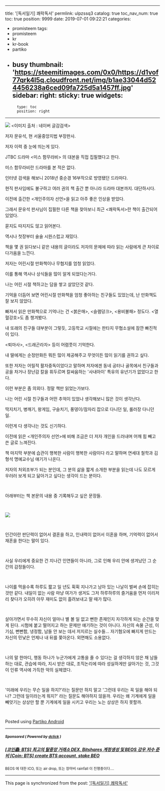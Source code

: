 
---
title: '[독서일기] 쾌락독서'
permlink: ulpzssq3
catalog: true
toc_nav_num: true
toc: true
position: 9999
date: 2019-07-01 09:22:21
categories:
- promisteem
tags:
- promisteem
- kr
- kr-book
- partiko
- busy
thumbnail: 'https://steemitimages.com/0x0/https://d1vof77qrk4l5q.cloudfront.net/img/b1ae33044d524456238a6ced09fa725d5a1457ff.jpg'
sidebar:
    right:
        sticky: true
widgets:
    -
        type: toc
        position: right
---


![](https://steemitimages.com/0x0/https://d1vof77qrk4l5q.cloudfront.net/img/b1ae33044d524456238a6ced09fa725d5a1457ff.jpg)
<이미지 출처 : 네이버 글감검색>

저자 문유석, 현 서울중앙지법 부장판사.

저자 이력 중 눈에 띄는게 있다.

JTBC 드라마 <미스 함무라비> 의 대본을 직접 집필했다고 한다.

미스 함무라비란 드라마를 본 적은 없다.

인터넷 검색을 해보니 2018년 중순경 16부작으로 방영됐던 드라마다.

현직 판사임에도 불구하고 여러 권의 책 출간 뿐 아니라 드라마 대본까지. 대단하시다.

이전에 출간한 <개인주의자 선언>을 읽고 아주 좋은 인상을 받았다.

그래서 문유석 판사님이 집필한 다른 책을 찾아보니 최근 <쾌락독서>란 책이 출간되어 있었다.

묻지도 따지지도 않고 읽어본다.

역시나 첫장부터 술술 시원스럽고 재밌다.

책을 몇 권 읽다보니 같은 내용의 글이라도 저자의 문체에 따라 읽는 사람에게 큰 차이로 다가옴을 느낀다.

저자는 어린시절 만화책이나 무협지를 엄청 읽었다.

이를 통해 역사나 상식들을 많이 알게 되었다는거다.

나는 어린 시절 책하고는 담을 쌓고 살았던것 같다.

기억을 더듬어 보면 어린시절 만화책을 엄청 좋아하는 친구들도 있었는데, 난 만화책도 잘 보지 않았다.

빠져서 읽은 만화책으로 기억나는 건 <붉은매>, <슬램덩크>, <용비불패> 정도다. <열혈강호>도 좀 챙겨봤다.

내 또래의 친구들 대부분이 그렇듯, 고등학교 시절에는 판타지 무협소설에 잠깐 빠진적이 있다.

<퇴마사>, <드래곤라자> 등이 어렴풋이 기억한다.

내 딸에게는 순정만화든 뭐든 많이 제공해주고 무엇이든 많이 읽기를 권하고 싶다.

또한 저자는 어릴적 활자중독이었다고 말하며 저자에겐 동네 공터나 골목에서 친구들과 공을 차거나 장난감 칼을 휘두르며 칼싸움하는 '사내아이' 특유의 유년기가 없었다고 한다.

이런 부분은 좀 의외다. 정말 책만 읽었는가보다.

나는 어린 시절 친구들과 어떤 추억이 있었나 생각해보니 많은 것이 생각난다.

딱지치기, 병깨기, 왕게임, 구슬치기, 풍뎅이/잠자리 잡으로 다니던 일, 롤러장 다니던 일.

이런게 다 생각나는 것도 신기하다.

이전에 읽은 <개인주의자 선언>에 비해 조금은 더 저자 개인을 드러내며 어깨 힘 빼고 쓴 글로 느껴진다.

책 마지막 부분에 습관이 행복한 사람이 행복한 사람이다 라고 말하며 연세대 철학과 김형석 명예교수님 얘기가 나온다.

저자의 처외조부가 되는 분인데, 그 분의 삶을 짧게 소개한 부분을 읽는데 나도 모르게 우러러 보게 되고 닮아가고 싶다는 생각이 드는 분이다.

​

아래부터는 책 본문의 내용 중 기록해두고 싶은 문장들.

​

![](https://steemitimages.com/0x0/https://i.imgur.com/HckzDOK.gif)

​

인간이란 판단력이 없어서 결혼을 하고,
인내력이 없어서 이혼을 하며,
기억력이 없어서 재혼을 한다는 말이 있다.

​

사실 우리에게 중요한 건 지나간 인연들이 아니라,
그로 인해 우리 안에 생겨났던 그 순간의 감정들이다.

​

나이를 먹을수록 하루도 짧고 일 년도 휙휙 지나가고
남아 있는 나날이 벌써 손에 잡히는 것만 같다.
내일이 없는 사람 마냥 여가가 생겨도
그저 하루하루의 즐거움을 먼저 이리저리 찾다가
오히려 아무 재미도 없이 흘려보내고 말 때가 많다.

​

살아가면서 무수히 자신이 얼마나 별 볼 일 없고
뻔한 존재인지 자각하게 되는 순간을 맞게 된다.
시험에 붙고 떨어지고 하는 문제만 얘기하는 것이 아니다.
자신의 속물 근성, 이기심, 뻔뻔함, 냉정함, 남들 안 보는 데서 저지르는 실수들...
자기혐오에 빠지게 만드는 자신의 민낯은 언제나 내 뒤를 쫒아온다.
외면해도 소용없다.

​

나의 말 한마디, 행동 하나가 누군가에게
고통을 줄 수 있다는 걸 생각하지 않은 채
남들 하는 대로, 관습에 따라, 지시 받은 대로,
조직논리에 따라 성실하게만 살아가는 것,
그것이 인류 역사에 가득한 악의 실체였다.

​

'미래에 우리는 무슨 일을 하지?'라는 질문만 하지 말고
'그런데 우리는 꼭 일을 해야 되나?
그런데 일이라는게 뭐지?' 라는 질문도 해야하지 않을까.
우리는 왜 기계에게 일을 빼앗기는 상상만 할 뿐
기계에게 일을 시키고 우리는 노는 상상은 하지 못할까.



​

Posted using [Partiko Android](https://partiko.app/referral/lucky2015)

---

#####  <sub> **Sponsored ( Powered by [dclick](https://www.dclick.io) )** </sub>
##### [[코인蟲: BTS] 최고의 탈중앙 거래소 DEX, Bitshares 계정생성 및 BEOS 강우 저수 준비 [Coin: BTS] create BTS account, stake BEO](https://api.dclick.io/v1/c?x=eyJhbGciOiJIUzI1NiIsInR5cCI6IkpXVCJ9.eyJjIjoibHVja3kyMDE1IiwicyI6InVscHpzc3EzIiwiYSI6WyJ0LTE5NzIiXSwidXJsIjoiaHR0cHM6Ly9zdGVlbWl0LmNvbS9rci9AYmV3YXJlY2VudGVyYmFzZS9idHMtZGV4LWJpdHNoYXJlcy1iZW9zLWNvaW4tYnRzLWNyZWF0ZS1idHMtYWNjb3VudC1wcmVwYXJlLWJlb3MtcmFpbmZhbGwiLCJpYXQiOjE1NjE5NzMwMzMsImV4cCI6MTg3NzMzMzAzM30.CnOuYOprpPJU8eV85Oa3DhLLO2QEQ9O4C3qbTEfFEKA)
<sup>BEOS 에 대한 ICO, 또는 air drop, 또는 장마비 rainfall 이 진행중이다....</sup>

- - -

This page is synchronized from the post: ['[독서일기] 쾌락독서'](https://steemit.com/@lucky2015/ulpzssq3)

